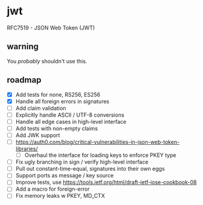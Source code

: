 # jwt

RFC7519 - JSON Web Token (JWT)

## warning

You *probably* shouldn't use this.

## roadmap

* [x] Add tests for none, RS256, ES256
* [x] Handle all foreign errors in signatures
* [ ] Add claim validation
* [ ] Explicitly handle ASCII / UTF-8 conversions
* [ ] Handle all edge cases in high-level interface
* [ ] Add tests with non-empty claims
* [ ] Add JWK support
* [ ] https://auth0.com/blog/critical-vulnerabilities-in-json-web-token-libraries/
    * [ ] Overhaul the interface for loading keys to enforce PKEY type
* [ ] Fix ugly branching in sign / verify high-level interface
* [ ] Pull out constant-time-equal, signatures into their own eggs
* [ ] Support ports as message / key source
* [ ] Improve tests, use https://tools.ietf.org/html/draft-ietf-jose-cookbook-08
* [ ] Add a macro for foreign-error
* [ ] Fix memory leaks w PKEY, MD_CTX
